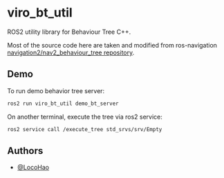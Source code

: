 # viro_bt_util
ROS2 utility library for Behaviour Tree C++.

Most of the source code here are taken and modified from ros-navigation [navigation2/nav2_behaviour_tree repository](https://github.com/ros-navigation/navigation2/tree/main/nav2_behavior_tree).

## Demo
To run demo behavior tree server:
```bash
ros2 run viro_bt_util demo_bt_server
```

On another terminal, execute the tree via ros2 service:
```bash
ros2 service call /execute_tree std_srvs/srv/Empty
```

## Authors
- [@LocoHao](https://github.com/LocoHao)
